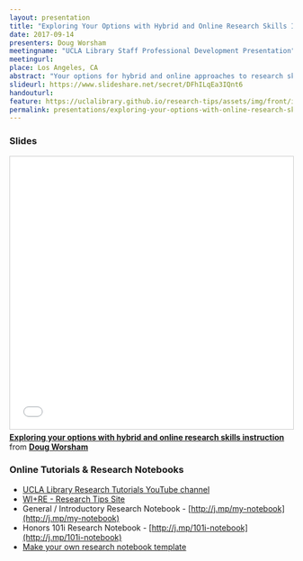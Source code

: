 ```yaml
---
layout: presentation
title: "Exploring Your Options with Hybrid and Online Research Skills Instruction "
date: 2017-09-14
presenters: Doug Worsham
meetingname: "UCLA Library Staff Professional Development Presentation"
meetingurl: 
place: Los Angeles, CA
abstract: "Your options for hybrid and online approaches to research skills and information literacy instruction just keep growing! In addition to the suite of online modules created by UCLA Library staff https://uclalibrary.github.io/research-tips/, there are numerous videos, tutorials, and other resources available to you as well. In this interactive session, we will discuss how pre- and post-assignments can help you free up time in your library instruction sessions for more active learning and critical inquiry. We will also take a look at ways in which integration of research skills support into LibGuides and CCLE can help you extend access to information literacy skill development to more learners and researchers at UCLA. And then we’ll wrap things up with an open discussion of the future of hybrid and online approaches to research skills instruction and share ideas on future collaborations and next steps. "
slideurl: https://www.slideshare.net/secret/DFhILqEa3IQnt6
handouturl: 
feature: https://uclalibrary.github.io/research-tips/assets/img/front/incorporating-research-and-writing-skills.png
permalink: presentations/exploring-your-options-with-online-research-skills-instruction
---
```

### Slides
<iframe src="//www.slideshare.net/slideshow/embed_code/key/DFhILqEa3IQnt6" width="595" height="485" frameborder="0" marginwidth="0" marginheight="0" scrolling="no" style="border:1px solid #CCC; border-width:1px; margin-bottom:5px; max-width: 100%;" allowfullscreen> </iframe> <div style="margin-bottom:5px"> <strong> <a href="//www.slideshare.net/dmcwo/exploring-your-options-with-hybrid-and-online-research-skills-instruction" title="Exploring your options with hybrid and online research skills instruction" target="_blank">Exploring your options with hybrid and online research skills instruction</a> </strong> from <strong><a href="https://www.slideshare.net/dmcwo" target="_blank">Doug Worsham</a></strong> </div>


### Online Tutorials & Research Notebooks
* [UCLA Library Research Tutorials YouTube channel](https://www.youtube.com/playlist?list=PLV8eqWoGXke5D5bmwscUhow1RJKWZmMRZ)
* [WI+RE - Research Tips Site](https://uclalibrary.github.io/research-tips/)
* General / Introductory Research Notebook - [http://j.mp/my-notebook](http://j.mp/my-notebook)
* Honors 101i Research Notebook - [http://j.mp/101i-notebook](http://j.mp/101i-notebook) 
* [Make your own research notebook template](https://docs.google.com/document/d/1_nB6PT-PZroX6yMvumesdYdXwdmT8X7Ty3EaR6ntVBU/edit?usp=sharing)




